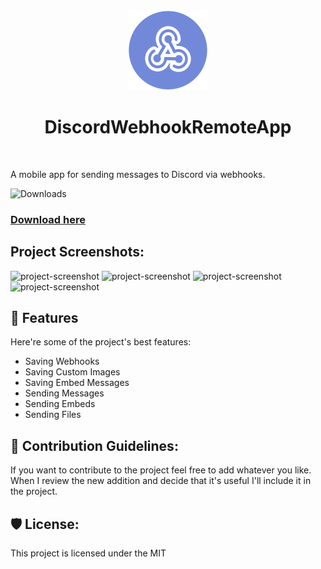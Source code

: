 <div align="center"><img src="https://raw.githubusercontent.com/BySuspect/DiscordWebhookRemoteApp/master/Resources/Images/app_logo.png"></img></div>

<h1 align="center" id="title">DiscordWebhookRemoteApp</h1>

<br>

<p id="description">A mobile app for sending messages to Discord via webhooks.</p>

![Downloads](https://img.shields.io/github/downloads/BySuspect/DiscordWebhookRemoteApp/total)

### [Download here](https://github.com/BySuspect/DiscordWebhookRemoteApp/releases/latest)

<h2>Project Screenshots:</h2>

<img src="https://github.com/user-attachments/assets/1e5e2ab1-e187-4139-85c1-5a45aa9e89d3" alt="project-screenshot" width="150">

<img src="https://github.com/user-attachments/assets/30383c29-b477-4a00-9447-792f1c6b3020" alt="project-screenshot" width="150">

<img src="https://github.com/user-attachments/assets/e2eaa6c1-164b-4580-8489-48684ed003be" alt="project-screenshot" width="150">

<img src="https://github.com/user-attachments/assets/00b35bdc-9512-4335-8868-01832ec2df66" alt="project-screenshot" width="150">

<h2>🧐 Features</h2>

Here're some of the project's best features:

- Saving Webhooks
- Saving Custom Images
- Saving Embed Messages
- Sending Messages
- Sending Embeds
- Sending Files

<h2>🍰 Contribution Guidelines:</h2>

If you want to contribute to the project feel free to add whatever you like. When I review the new addition and decide that it's useful I'll include it in the project.

<h2>🛡️ License:</h2>

This project is licensed under the MIT
